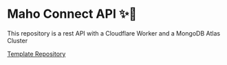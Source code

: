 # Maho Connect API ✨🔌

This repository is a rest API with a Cloudflare Worker and a MongoDB Atlas Cluster

[Template Repository](https://github.com/mongodb-developer/cloudflare-worker-rest-api-atlas)
